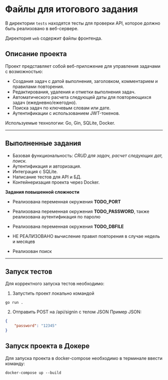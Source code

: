 # Файлы для итогового задания

В директории `tests` находятся тесты для проверки API, которое должно быть реализовано в веб-сервере.

Директория `web` содержит файлы фронтенда.

## Описание проекта
Проект представляет собой веб-приложение для управления задачами с возможностью:
- Создания задач с датой выполнения, заголовком, комментарием и правилами повторения.
- Редактирования, удаления и отметки выполнения задач.
- Автоматического расчета следующей даты для повторяющихся задач (ежедневно/ежегодно).
- Поиска задач по ключевым словам или дате.
- Аутентификации с использованием JWT-токенов.

Используемые технологии: Go, Gin, SQLite, Docker.

---

## Выполненные задания
- Базовая функциональность: *CRUD для задач, расчет следующих дат, поиск.*
- Аутентификация и авторизация.
- Интеграция с SQLite.
- Написание тестов для API и БД.
- Контейнеризация проекта через Docker.

**Задания повышенной сложности**

- Реализована переменная окружения **TODO_PORT**

- Реализована переменная окружения **TODO_PASSWORD**, также реализована аутентификация по паролю

- Реализована переменная окружения **TODO_DBFILE**

- НЕ РЕАЛИЗОВАНО вычисление правил повторения в случае недель и месяцев

- Реализован поиск

--- 
## Запуск тестов

Для корректного запуска тестов необходимо:
1. Запустить проект локально командой 
```
go run .
```
2. Отправить POST на /api/signin с телом JSON
Пример JSON:
```json
{
    "password": "12345"
} 
```

## Запуск проекта в Докере
Для запуска проекта в docker-compose необходимо в терминале ввести команду: 
```
docker-compose up --build
```